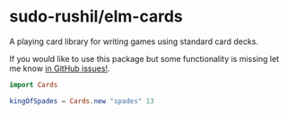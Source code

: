 # sudo-rushil/elm-cards

A playing card library for writing games using standard card decks.

If you would like to use this package but some functionality is missing let me know [in GitHub issues!](https://github.com/sudo-rushil/elm-cards/issues).

```elm
import Cards

kingOfSpades = Cards.new "spades" 13
```
